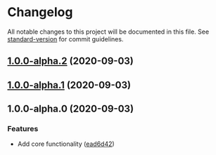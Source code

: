 # Changelog

All notable changes to this project will be documented in this file. See [standard-version](https://github.com/conventional-changelog/standard-version) for commit guidelines.

## [1.0.0-alpha.2](https://github.com/tkottke90/ghaction-record-step/compare/v1.0.0-alpha.1...v1.0.0-alpha.2) (2020-09-03)

## [1.0.0-alpha.1](https://github.com/tkottke90/ghaction-record-step/compare/v1.0.0-alpha.0...v1.0.0-alpha.1) (2020-09-03)

## 1.0.0-alpha.0 (2020-09-03)


### Features

* Add core functionality ([ead6d42](https://github.com/tkottke90/ghaction-record-step/commit/ead6d42be34911e3f12d813fce03e73b981806f3))
